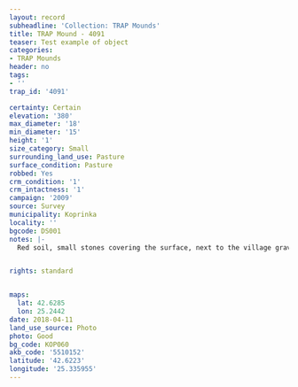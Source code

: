 ```yaml
---
layout: record
subheadline: 'Collection: TRAP Mounds'
title: TRAP Mound - 4091
teaser: Test example of object
categories:
- TRAP Mounds
header: no
tags:
- ''
trap_id: '4091'

certainty: Certain
elevation: '380'
max_diameter: '18'
min_diameter: '15'
height: '1'
size_category: Small
surrounding_land_use: Pasture
surface_condition: Pasture
robbed: Yes
crm_condition: '1'
crm_intactness: '1'
campaign: '2009'
source: Survey
municipality: Koprinka
locality: ''
bgcode: DS001
notes: |-
  Red soil, small stones covering the surface, next to the village graveyard.


rights: standard


maps:
  lat: 42.6285
  lon: 25.2442
date: 2018-04-11
land_use_source: Photo
photo: Good
bg_code: КОР060
akb_code: '5510152'
latitude: '42.6223'
longitude: '25.335955'
---
```

